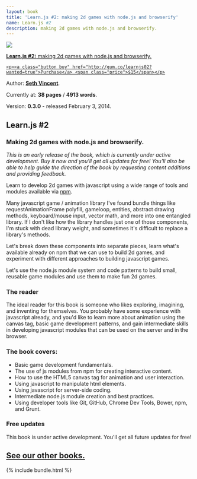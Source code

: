 ```yaml
---
layout: book
title: 'Learn.js #2: making 2d games with node.js and browserify'
name: Learn.js #2
description: making 2d games with node.js and browserify.
---
```


<div id="book">
  <a href="http://gum.co/learnjs02?wanted=true">
    <img src="{{ site.baseurl }}/img/books/learnjs-02-2dgames.png" />
    <p><strong>Learn.js #2:</strong> making 2d games with node.js and browserify.</p>

    <p><a class="button buy" href="http://gum.co/learnjs02?wanted=true">Purchase</a> <span class="price">$15</span></p>
  </a>
  <div id="meta">
    <p>Author: <b><a href="http://sethvincent.com" target="_blank">Seth Vincent</a></b>.</p>
    <p>Currently at: <b>38 pages</b> / <b>4913 words</b>.</p>
    <p>Version: <b>0.3.0</b> - released February 3, 2014.</p>
  </div>
</div>

## Learn.js #2
### Making 2d games with node.js and browserify.

_This is an early release of the book, which is currently under active development. Buy it now and you'll get all updates for free! You'll also be able to help guide the direction of the book by requesting content additions and providing feedback._

Learn to develop 2d games with javascript using a wide range of tools and modules available via [npm](http://npmjs.org).

Many javascript game / animation library I've found bundle things like requestAnimationFrame polyfill, gameloop, entities, abstract drawing methods, keyboard/mouse input, vector math, and more into one entangled library. If I don't like how the library handles just one of those components, I'm stuck with dead library weight, and sometimes it's difficult to replace a library's methods.

Let's break down these components into separate pieces, learn what's available already on npm that we can use to build 2d games, and experiment with different approaches to building javascript games.

Let's use the node.js module system and code patterns to build small, reusable game modules and use them to make fun 2d games.

### The reader
The ideal reader for this book is someone who likes exploring, imagining, and inventing for themselves. You probably have some experience with javascript already, and you'd like to learn more about animation using the canvas tag, basic game development patterns, and gain intermediate skills in developing javascript modules that can be used on the server and in the browser.

### The book covers: 
- Basic game development fundamentals.
- The use of js modules from npm for creating interactive content.
- How to use the HTML5 canvas tag for animation and user interaction.
- Using javascript to manipulate html elements.
- Using javascript for server-side coding.
- Intermediate node.js module creation and best practices.
- Using developer tools like Git, GitHub, Chrome Dev Tools, Bower, npm, and Grunt.


### Free updates
This book is under active development. You'll get all future updates for free!

<section id="introduction">
  <div class="container">
    <div class="inner-wrapper">
      <h2><a href="{{ site.baseurl }}/books">See our other books.</a></h2>
      {% include bundle.html %}
    </div>
  </div>
</section>